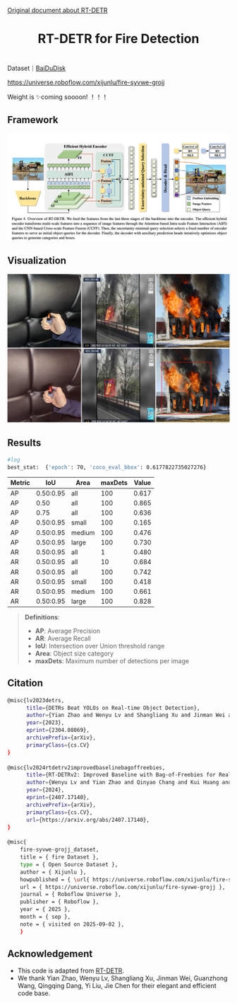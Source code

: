 [Original document about RT-DETR](README_.md)

<div align="center"> 
<h1>RT-DETR for Fire Detection <h1>
</div>

Dataset｜[BaiDuDisk](https://pan.baidu.com/s/1sFQ_ZrA2X5Bz1rOKMaAygw?pwd=tbbd) 

https://universe.roboflow.com/xijunlu/fire-syvwe-grojj

Weight is ✨coming soooon! ！！！

## Framework
<div align="center"> 

![](./rtdetr_pytorch/save/image.png)

</div>

## Visualization
<div align="center"> 

![](./rtdetr_pytorch/save/fire_detection.png)

</div>

## Results
```Bash
#log
best_stat:  {'epoch': 70, 'coco_eval_bbox': 0.6177822735027276}
```

<div align="center"> 

| **Metric** | **IoU** | **Area** | **maxDets** | **Value** |
|-----------|---------|----------|-------------|-----------|
| AP        | 0.50:0.95 | all      | 100         | 0.617     |
| AP        | 0.50      | all      | 100         | 0.865     |
| AP        | 0.75      | all      | 100         | 0.636     |
| AP        | 0.50:0.95 | small    | 100         | 0.165     |
| AP        | 0.50:0.95 | medium   | 100         | 0.476     |
| AP        | 0.50:0.95 | large    | 100         | 0.730     |
| AR        | 0.50:0.95 | all      | 1           | 0.480     |
| AR        | 0.50:0.95 | all      | 10          | 0.684     |
| AR        | 0.50:0.95 | all      | 100         | 0.742     |
| AR        | 0.50:0.95 | small    | 100         | 0.418     |
| AR        | 0.50:0.95 | medium   | 100         | 0.661     |
| AR        | 0.50:0.95 | large    | 100         | 0.828     |

</div>

> **Definitions**:
> - **AP**: Average Precision
> - **AR**: Average Recall
> - **IoU**: Intersection over Union threshold range
> - **Area**: Object size category
> - **maxDets**: Maximum number of detections per
image

## Citation

```Bash
@misc{lv2023detrs,
      title={DETRs Beat YOLOs on Real-time Object Detection},
      author={Yian Zhao and Wenyu Lv and Shangliang Xu and Jinman Wei and Guanzhong Wang and Qingqing Dang and Yi Liu and Jie Chen},
      year={2023},
      eprint={2304.08069},
      archivePrefix={arXiv},
      primaryClass={cs.CV}
}

@misc{lv2024rtdetrv2improvedbaselinebagoffreebies,
      title={RT-DETRv2: Improved Baseline with Bag-of-Freebies for Real-Time Detection Transformer}, 
      author={Wenyu Lv and Yian Zhao and Qinyao Chang and Kui Huang and Guanzhong Wang and Yi Liu},
      year={2024},
      eprint={2407.17140},
      archivePrefix={arXiv},
      primaryClass={cs.CV},
      url={https://arxiv.org/abs/2407.17140}, 
}

@misc{
    fire-syvwe-grojj_dataset,
    title = { fire Dataset },
    type = { Open Source Dataset },
    author = { Xijunlu },
    howpublished = { \url{ https://universe.roboflow.com/xijunlu/fire-syvwe-grojj } },
    url = { https://universe.roboflow.com/xijunlu/fire-syvwe-grojj },
    journal = { Roboflow Universe },
    publisher = { Roboflow },
    year = { 2025 },
    month = { sep },
    note = { visited on 2025-09-02 },
    }

```

## Acknowledgement

* This code is adapted from [RT-DETR](https://zhao-yian.github.io/RTDETR/).
* We thank Yian Zhao, Wenyu Lv, Shangliang Xu, Jinman Wei, Guanzhong Wang, Qingqing Dang, Yi Liu, Jie Chen for their elegant and efficient code base.